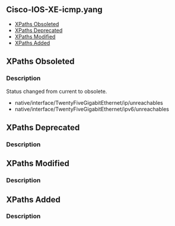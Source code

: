 ## Cisco-IOS-XE-icmp.yang


- [XPaths Obsoleted](#xpaths-obsoleted)
- [XPaths Deprecated](#xpaths-deprecated)
- [XPaths Modified](#xpaths-modified)
- [XPaths Added](#xpaths-added)

## XPaths Obsoleted

### Description

Status changed from current to obsolete.

- native/interface/TwentyFiveGigabitEthernet/ip/unreachables
- native/interface/TwentyFiveGigabitEthernet/ipv6/unreachables

## XPaths Deprecated

### Description

## XPaths Modified

### Description

## XPaths Added

### Description
